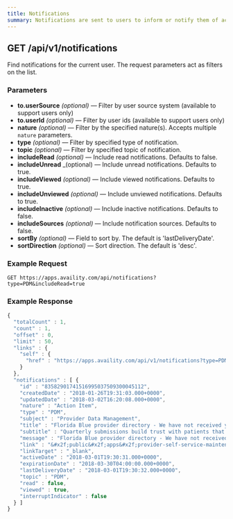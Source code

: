```yaml
---
title: Notifications
summary: Notifications are sent to users to inform or notify them of actions that should be performed.
---
```


## GET /api/v1/notifications

Find notifications for the current user. The request parameters act as filters on the list.

### Parameters

-   **to.userSource** _(optional)_ — Filter by user source system (available to support users only)
-   **to.userId** _(optional)_ — Filter by user ids (available to support users only)
-   **nature** _(optional)_ — Filter by the specified nature(s). Accepts multiple `nature` parameters.
-   **type** _(optional)_ — Filter by specified type of notification.
-   **topic** _(optional)_ — Filter by specified topic of notification.
-   **includeRead** _(optional)_ — Include read notifications. Defaults to false.
-   **includeUnread** \_(optional) — Include unread notifications. Defaults to true.
-   **includeViewed** _(optional)_ — Include viewed notifications. Defaults to true.
-   **includeUnviewed** _(optional)_ — Include unviewed notifications. Defaults to true.
-   **includeInactive** _(optional)_ — Include inactive notifications. Defaults to false.
-   **includeSources** _(optional)_ — Include notification sources. Defaults to false.
-   **sortBy** _(optional)_ — Field to sort by. The default is 'lastDeliveryDate'.
-   **sortDirection** _(optional)_ — Sort direction. The default is 'desc'.

### Example Request

```
GET https://apps.availity.com/api/notifications?type=PDM&includeRead=true
```

### Example Response

```javascript
{
  "totalCount" : 1,
  "count" : 1,
  "offset" : 0,
  "limit" : 50,
  "links" : {
    "self" : {
      "href" : "https://apps.availity.com/api/v1/notifications?type=PDM&includeRead=true"
    }
  },
  "notifications" : [ {
    "id" : "83582901741516995037509300045112",
    "createdDate" : "2018-01-26T19:31:03.000+0000",
    "updatedDate" : "2018-03-02T16:20:08.000+0000",
    "nature" : "Action Item",
    "type" : "PDM",
    "subject" : "Provider Data Management",
    "title" : "Florida Blue provider directory - We have not received your verified Q1 information.  Please submit&#x21;",
    "subtitle" : "Quarterly submissions build trust with patients that your information is correct and reliable.",
    "message" : "Florida Blue provider directory - We have not received your verified Q1 information.  Please submit&#x21;",
    "link" : "&#x2f;public&#x2f;apps&#x2f;provider-self-service-maintenance&#x2f;&#x23;&#x2f;cms",
    "linkTarget" : "_blank",
    "activeDate" : "2018-03-01T19:30:31.000+0000",
    "expirationDate" : "2018-03-30T04:00:00.000+0000",
    "lastDeliveryDate" : "2018-03-01T19:30:32.000+0000",
    "topic" : "PDM",
    "read" : false,
    "viewed" : true,
    "interruptIndicator" : false
  } ]
}
```
